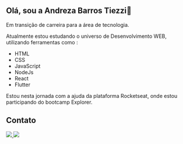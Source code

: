 ## Olá, sou a Andreza Barros Tiezzi👋

Em transição de carreira para a área de tecnologia.

Atualmente estou estudando o universo de Desenvolvimento WEB, utilizando ferramentas como :
* HTML
* CSS
* JavaScript
* NodeJs
* React
* Flutter

Estou nesta jornada com a ajuda da plataforma Rocketseat, onde estou participando do bootcamp Explorer.


## Contato

<a href="mailto:an.barros99@gmail.com" target="_blank">
  <img src="https://img.shields.io/badge/Gmail-D14836?style=for-the-badge&logo=gmail&logoColor=white"/>
</a>
  
<a href="https://www.linkedin.com/in/andreza-barros-990885161/" target="_blank">
  <img src="https://img.shields.io/badge/LinkedIn-0077B5?style=for-the-badge&logo=linkedin&logoColor=white"/>
</a>
